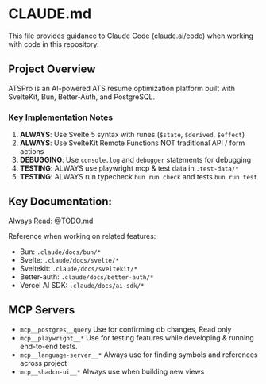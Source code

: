 # CLAUDE.md

This file provides guidance to Claude Code (claude.ai/code) when working with code in this repository.

## Project Overview

ATSPro is an AI-powered ATS resume optimization platform built with SvelteKit, Bun, Better-Auth, and PostgreSQL.

### Key Implementation Notes

1. **ALWAYS**: Use Svelte 5 syntax with runes (`$state`, `$derived`, `$effect`)
2. **ALWAYS**: Use SvelteKit Remote Functions NOT traditional API / form actions
3. **DEBUGGING**: Use `console.log` and `debugger` statements for debugging
4. **TESTING**: ALWAYS use playwright mcp & test data in `.test-data/*`
5. **TESTING**: ALWAYS run typecheck `bun run check` and tests `bun run test`

## Key Documentation:

Always Read: @TODO.md

Reference when working on related features:

- Bun: `.claude/docs/bun/*`
- Svelte: `.claude/docs/svelte/*`
- Sveltekit: `.claude/docs/sveltekit/*`
- Better-auth: `.claude/docs/better-auth/*`
- Vercel AI SDK: `.claude/docs/ai-sdk/*`

## MCP Servers

- `mcp__postgres__query` Use for confirming db changes, Read only
- `mcp__playwright__*` Use for testing features while developing & running end-to-end tests.
- `mcp__language-server__*` Always use for finding symbols and references across project
- `mcp__shadcn-ui__*` Always use when building new views
